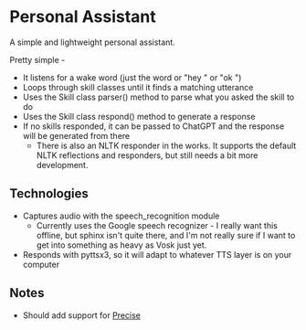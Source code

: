 # Personal Assistant

A simple and lightweight personal assistant.

Pretty simple -

* It listens for a wake word (just the word or "hey <wake word>" or "ok <wake word>")
* Loops through skill classes until it finds a matching utterance
* Uses the Skill class parser() method to parse what you asked the skill to do
* Uses the Skill class respond() method to generate a response
* If no skills responded, it can be passed to ChatGPT and the response will be generated from there
    * There is also an NLTK responder in the works. It supports the default NLTK reflections and responders, but still
      needs a bit more development.

## Technologies

* Captures audio with the speech_recognition module
    * Currently uses the Google speech recognizer - I really want this offline, but sphinx isn't quite there, and I'm
      not really sure if I want to get into something as heavy as Vosk just yet.
* Responds with pyttsx3, so it will adapt to whatever TTS layer is on your computer

## Notes

- Should add support for [Precise](https://github.com/MycroftAI/mycroft-precise)
